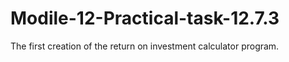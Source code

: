 # Modile-12-Practical-task-12.7.3
The first creation of the return on investment calculator program.
